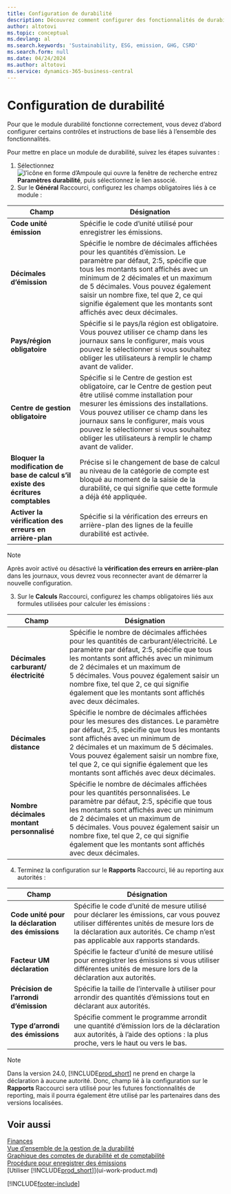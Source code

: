 ```yaml
---
title: Configuration de durabilité
description: Découvrez comment configurer des fonctionnalités de durabilité.
author: altotovi
ms.topic: conceptual
ms.devlang: al
ms.search.keywords: 'Sustainability, ESG, emission, GHG, CSRD'
ms.search.form: null
ms.date: 04/24/2024
ms.author: altotovi
ms.service: dynamics-365-business-central
---
```


# <a name="sustainability-setup"></a>Configuration de durabilité

Pour que le module durabilité fonctionne correctement, vous devez d’abord configurer certains contrôles et instructions de base liés à l’ensemble des fonctionnalités.  

Pour mettre en place un module de durabilité, suivez les étapes suivantes :  

1. Sélectionnez ![l’icône en forme d’Ampoule qui ouvre la fenêtre de recherche](media/ui-search/search_small.png "Dites-moi ce que vous voulez faire") entrez **Paramètres durabilité**, puis sélectionnez le lien associé.  
2. Sur le **Général** Raccourci, configurez les champs obligatoires liés à ce module :   

|  Champ  |  Désignation  |  
|--------|--------------| 
| **Code unité émission** | Spécifie le code d’unité utilisé pour enregistrer les émissions. |
| **Décimales d’émission** | Spécifie le nombre de décimales affichées pour les quantités d’émission. Le paramètre par défaut, 2:5, spécifie que tous les montants sont affichés avec un minimum de 2 décimales et un maximum de 5 décimales. Vous pouvez également saisir un nombre fixe, tel que 2, ce qui signifie également que les montants sont affichés avec deux décimales. |
| **Pays/région obligatoire** | Spécifie si le pays/la région est obligatoire. Vous pouvez utiliser ce champ dans les journaux sans le configurer, mais vous pouvez le sélectionner si vous souhaitez obliger les utilisateurs à remplir le champ avant de valider. |
| **Centre de gestion obligatoire** | Spécifie si le Centre de gestion est obligatoire, car le Centre de gestion peut être utilisé comme installation pour mesurer les émissions des installations. Vous pouvez utiliser ce champ dans les journaux sans le configurer, mais vous pouvez le sélectionner si vous souhaitez obliger les utilisateurs à remplir le champ avant de valider. |
| **Bloquer la modification de base de calcul s’il existe des écritures comptables** | Précise si le changement de base de calcul au niveau de la catégorie de compte est bloqué au moment de la saisie de la durabilité, ce qui signifie que cette formule a déjà été appliquée. |
| **Activer la vérification des erreurs en arrière-plan** | Spécifie si la vérification des erreurs en arrière-plan des lignes de la feuille durabilité est activée. |

> [!NOTE]
> Après avoir activé ou désactivé la **vérification des erreurs en arrière-plan** dans les journaux, vous devrez vous reconnecter avant de démarrer la nouvelle configuration.
 

3.  Sur le **Calculs** Raccourci, configurez les champs obligatoires liés aux formules utilisées pour calculer les émissions :  

|  Champ  |  Désignation  |  
|--------|--------------| 
| **Décimales carburant/électricité** | Spécifie le nombre de décimales affichées pour les quantités de carburant/électricité. Le paramètre par défaut, 2:5, spécifie que tous les montants sont affichés avec un minimum de 2 décimales et un maximum de 5 décimales. Vous pouvez également saisir un nombre fixe, tel que 2, ce qui signifie également que les montants sont affichés avec deux décimales. |
| **Décimales distance** | Spécifie le nombre de décimales affichées pour les mesures des distances. Le paramètre par défaut, 2:5, spécifie que tous les montants sont affichés avec un minimum de 2 décimales et un maximum de 5 décimales. Vous pouvez également saisir un nombre fixe, tel que 2, ce qui signifie également que les montants sont affichés avec deux décimales. |
| **Nombre décimales montant personnalisé** | Spécifie le nombre de décimales affichées pour les quantités personnalisées. Le paramètre par défaut, 2:5, spécifie que tous les montants sont affichés avec un minimum de 2 décimales et un maximum de 5 décimales. Vous pouvez également saisir un nombre fixe, tel que 2, ce qui signifie également que les montants sont affichés avec deux décimales. |

4.  Terminez la configuration sur le **Rapports** Raccourci, lié au reporting aux autorités :   

|  Champ  |  Désignation  |  
|--------|--------------| 
| **Code unité pour la déclaration des émissions** | Spécifie le code d’unité de mesure utilisé pour déclarer les émissions, car vous pouvez utiliser différentes unités de mesure lors de la déclaration aux autorités. Ce champ n’est pas applicable aux rapports standards. |
| **Facteur UM déclaration** | Spécifie le facteur d’unité de mesure utilisé pour enregistrer les émissions si vous utiliser différentes unités de mesure lors de la déclaration aux autorités. |
| **Précision de l’arrondi d’émission** | Spécifie la taille de l’intervalle à utiliser pour arrondir des quantités d’émissions tout en déclarant aux autorités. |
| **Type d’arrondi des émissions** | Spécifie comment le programme arrondit une quantité d’émission lors de la déclaration aux autorités, à l’aide des options : la plus proche, vers le haut ou vers le bas. |

>[!NOTE]
> Dans la version 24.0, [!INCLUDE[prod_short](includes/prod_short.md)] ne prend en charge la déclaration à aucune autorité. Donc, champ lié à la configuration sur le **Rapports** Raccourci sera utilisé pour les futures fonctionnalités de reporting, mais il pourra également être utilisé par les partenaires dans des versions localisées.

## <a name="see-also"></a>Voir aussi
[Finances](finance.md)  
[Vue d’ensemble de la gestion de la durabilité](finance-manage-sustainability.md)    
[Graphique des comptes de durabilité et de comptabilité](finance-sustainability-accounts-ledger.md)    
[Procédure pour enregistrer des émissions](finance-sustainability-journal.md)  
[Utiliser [!INCLUDE[prod_short](includes/prod_short.md)]](ui-work-product.md)  


[!INCLUDE[footer-include](includes/footer-banner.md)]
